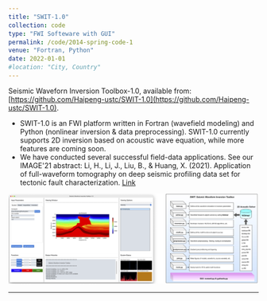 ```yaml
---
title: "SWIT-1.0"
collection: code
type: "FWI Softeware with GUI"
permalink: /code/2014-spring-code-1
venue: "Fortran, Python"
date: 2022-01-01
#location: "City, Country"
---
```


Seismic Waveforn Inversion Toolbox-1.0, available from: [https://github.com/Haipeng-ustc/SWIT-1.0](https://github.com/Haipeng-ustc/SWIT-1.0).



* SWIT-1.0 is an FWI platform written in Fortran (wavefield modeling) and Python (nonlinear inversion & data preprocessing). SWIT-1.0 currently supports 2D inversion based on acoustic wave equation, while more features are coming soon. 
* We have conducted several successful field-data applications. See our IMAGE'21 abstract: Li, H., Li, J., Liu, B., & Huang, X. (2021). Application of full-waveform tomography on deep seismic profiling data set for tectonic fault characterization. [Link](https://doi.org/10.1190/segam2021-3583190.1)

![image](/assets/code/SWIT.png)

***

### 